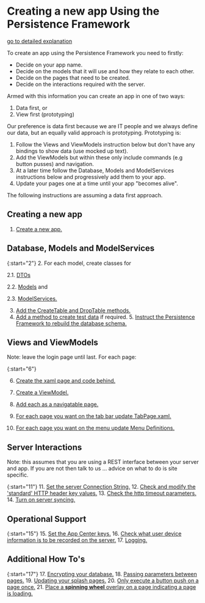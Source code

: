 # Creating a new app Using the Persistence Framework
[go to detailed explanation](https://melbourne-app-development.github.io/PersistenceFramework/CreatingANewAppDetail)


To create an app using the Persistence Framework you need to firstly:
* Decide on your app name.
* Decide on the models that it will use and how they relate to each other.
* Decide on the pages that need to be created.
* Decide on the interactions required with the server.

Armed with this information you can create an app in one of two ways:
1. Data first, or
2. View first (prototyping)

Our preference is data first because we are IT people and we always define our data, but an equally valid approach is prototyping. Prototyping is:
1. Follow the Views and ViewModels instruction below but don't have any bindings to show data (use mocked up text).
2. Add the ViewModels but within these only include commands (e.g button pusses) and navigation.
3. At a later time follow the Database, Models and ModelServices instructions below and progressively add them to your app.
4. Update your pages one at a time until your app "becomes alive".

The following instructions are assuming a data first approach.

## Creating a new app

1. [Create a new app.](https://melbourne-app-development.github.io/PersistenceFramework/CreatingANewAppDetail#CreateAppProject)

## Database, Models and ModelServices

{:start="2"}
2. For each model, create classes for 

2.1. [DTOs](https://melbourne-app-development.github.io/PersistenceFramework/CreatingANewAppDetail#DTOs)

2.2. [Models](https://melbourne-app-development.github.io/PersistenceFramework/CreatingANewAppDetail#Models) and

2.3. [ModelServices.](https://melbourne-app-development.github.io/PersistenceFramework/CreatingANewAppDetail#ModelServices)

3. [Add the CreateTable and DropTable methods.](https://melbourne-app-development.github.io/PersistenceFramework/CreatingANewAppDetail#CreateDrop)
4. [Add a method to create test data](https://melbourne-app-development.github.io/PersistenceFramework/CreatingANewAppDetail#TestData) if required.
5. [Instruct the Persistence Framework to rebuild the database schema.](https://melbourne-app-development.github.io/PersistenceFramework/CreatingANewAppDetail#CurrentDBVersion)


## Views and ViewModels

Note: leave the login page until last.
For each page:

{:start="6"}

6. [Create the xaml page and code behind.](https://melbourne-app-development.github.io/PersistenceFramework/CreatingANewAppDetail#CreateView)

7. [Create a ViewModel.](https://melbourne-app-development.github.io/PersistenceFramework/CreatingANewAppDetail#ViewModel)

8. [Add each as a navigatable page.](https://melbourne-app-development.github.io/PersistenceFramework/CreatingANewAppDetail#RegisterForNavigation)
9. [For each page you want on the tab bar update TabPage.xaml.](https://melbourne-app-development.github.io/PersistenceFramework/CreatingANewAppDetail#TabPage)
10. [For each page you want on the menu update Menu Definitions.](https://melbourne-app-development.github.io/PersistenceFramework/CreatingANewAppDetail#Menu)

## Server Interactions

Note: this assumes that you are using a REST interface between your server and app. If you are not then talk to us ... advice on what to do is site specific.

{:start="11"}
11. [Set the server Connection String.](https://melbourne-app-development.github.io/PersistenceFramework/CreatingANewAppDetail#Server)
12. [Check and modify the 'standard' HTTP header key values.](https://melbourne-app-development.github.io/PersistenceFramework/CreatingANewAppDetail#Headers)
13. [Check the http timeout parameters.](https://melbourne-app-development.github.io/PersistenceFramework/CreatingANewAppDetail#Timeout)
14. [Turn on server syncing.](https://melbourne-app-development.github.io/PersistenceFramework/CreatingANewAppDetail#ServerSync)

## Operational Support

{:start="15"}
15. [Set the App Center keys.](https://melbourne-app-development.github.io/PersistenceFramework/CreatingANewAppDetail#AppCenter)
16. [Check what user device information is to be recorded on the server.](https://melbourne-app-development.github.io/PersistenceFramework/CreatingANewAppDetail#DeviceInfo)
17. [Logging.](https://melbourne-app-development.github.io/PersistenceFramework/CreatingANewAppDetail#Logging)

## Additional How To's

{:start="17"}
17. [Encrypting your database.](https://melbourne-app-development.github.io/PersistenceFramework/CreatingANewAppDetail#DBEncrypt)
18. [Passing parameters between pages.](https://melbourne-app-development.github.io/PersistenceFramework/CreatingANewAppDetail#PassingParams)
19. [Updating your splash pages.](https://melbourne-app-development.github.io/PersistenceFramework/CreatingANewAppDetail#Splash)
20. [Only execute a button push on a page once.](https://melbourne-app-development.github.io/PersistenceFramework/CreatingANewAppDetail#SingleRun)
21. [Place a __spinning wheel__ overlay on a page indicating a page is loading.](https://melbourne-app-development.github.io/PersistenceFramework/CreatingANewAppDetail#Spinning)

